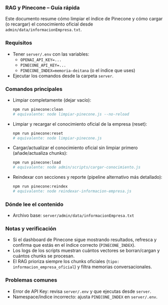 ### RAG y Pinecone – Guía rápida

Este documento resume cómo limpiar el índice de Pinecone y cómo cargar (o recargar) el conocimiento oficial desde `admin/data/informacionEmpresa.txt`.

### Requisitos

- Tener `server/.env` con las variables:
  - `OPENAI_API_KEY=...`
  - `PINECONE_API_KEY=...`
  - `PINECONE_INDEX=memoria-deitana` (o el índice que uses)
- Ejecutar los comandos desde la carpeta `server`.

### Comandos principales

- Limpiar completamente (dejar vacío):
  ```bash
  npm run pinecone:clean
  # equivalente: node limpiar-pinecone.js --no-reload
  ```

- Limpiar y recargar el conocimiento oficial de la empresa (reset):
  ```bash
  npm run pinecone:reset
  # equivalente: node limpiar-pinecone.js
  ```

- Cargar/actualizar el conocimiento oficial sin limpiar primero (añade/actualiza chunks):
  ```bash
  npm run pinecone:load
  # equivalente: node admin/scripts/cargar-conocimiento.js
  ```

- Reindexar con secciones y reporte (pipeline alternativo más detallado):
  ```bash
  npm run pinecone:reindex
  # equivalente: node reindexar-informacion-empresa.js
  ```

### Dónde lee el contenido

- Archivo base: `server/admin/data/informacionEmpresa.txt`

### Notas y verificación

- Si el dashboard de Pinecone sigue mostrando resultados, refresca y confirma que estás en el índice correcto (`PINECONE_INDEX`).
- Los logs de los scripts muestran cuántos vectores se borran/cargan y cuántos chunks se procesan.
- El RAG prioriza siempre los chunks oficiales (`tipo: informacion_empresa_oficial`) y filtra memorias conversacionales.

### Problemas comunes

- Error de API Key: revisa `server/.env` y que ejecutas desde `server`.
- Namespace/índice incorrecto: ajusta `PINECONE_INDEX` en `server/.env`.

